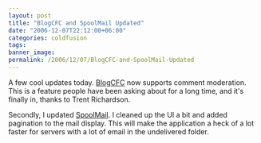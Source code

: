 ```yaml
---
layout: post
title: "BlogCFC and SpoolMail Updated"
date: "2006-12-07T22:12:00+06:00"
categories: coldfusion 
tags: 
banner_image: 
permalink: /2006/12/07/BlogCFC-and-SpoolMail-Updated
---
```


A few cool updates today. <a href="http://blogcfc.riaforge.org">BlogCFC</a> now supports comment moderation. This is a feature people have been asking about for a long time, and it's finally in, thanks to Trent Richardson. 

Secondly, I updated <a href="http://spoolmail.riaforge.org">SpoolMail</a>. I cleaned up the UI a bit and added pagination to the mail display. This will make the application a heck of a lot faster for servers with a lot of email in the undelivered folder.